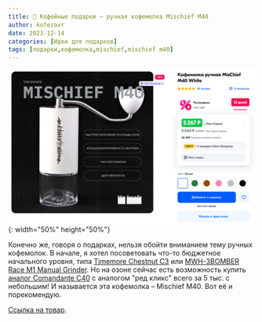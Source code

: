 ```yaml
---
title: 🎁 Кофейные подарки – ручная кофемолка Mischief M40 
author: kofezavr
date: 2023-12-14
categories: [Идеи для подарков]
tags: [подарки,кофемолка,mischief,mischief m40]
--- 
```

![ручная кофемолка Mischief M40](/assets/img/posts/23/12/mischief-m40.jpg){: width="50%" height="50%"}

Конечно же, говоря о подарках, нельзя обойти вниманием тему ручных кофемолок. В начале, я хотел посоветовать что-то бюджетное начального уровня, типа [Timemore Chestnut C3](https://t.me/coffeesaurus/418) или [MWH-3BOMBER Race M1 Manual Grinder](https://t.me/coffeesaurus/741). Но на озоне сейчас есть возможность купить [аналог Comandante C40](https://t.me/coffeesaurus/851) с аналогом "ред кликс" всего за 5 тыс. с небольшим! И называется эта кофемолка – Mischief M40. Вот её и порекомендую.

[Cсылка на товар](https://www.ozon.ru/product/kofemolka-ruchnaya-mischief-m40-white-1065325392/).